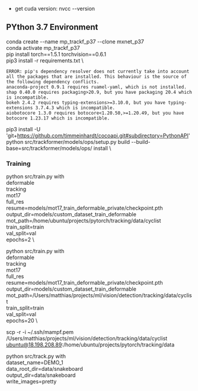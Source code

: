 * get cuda version: nvcc --version

## PYthon 3.7 Environment
conda create --name mp_trackf_p37 --clone mxnet_p37 \
conda activate mp_trackf_p37 \
pip install torch==1.5.1 torchvision==0.6.1 \
pip3 install -r requirements.txt \

```
ERROR: pip's dependency resolver does not currently take into account all the packages that are installed. This behaviour is the source of the following dependency conflicts.
anaconda-project 0.9.1 requires ruamel-yaml, which is not installed.
shap 0.40.0 requires packaging>20.9, but you have packaging 20.4 which is incompatible.
bokeh 2.4.2 requires typing-extensions>=3.10.0, but you have typing-extensions 3.7.4.3 which is incompatible.
aiobotocore 1.3.0 requires botocore<1.20.50,>=1.20.49, but you have botocore 1.23.17 which is incompatible.
```
pip3 install -U 'git+https://github.com/timmeinhardt/cocoapi.git#subdirectory=PythonAPI' \
python src/trackformer/models/ops/setup.py build --build-base=src/trackformer/models/ops/ install \

### Training
python src/train.py with \
deformable \
tracking \
mot17 \
full_res \
resume=models/mot17_train_deformable_private/checkpoint.pth \
output_dir=models/custom_dataset_train_deformable \
mot_path=/home/ubuntu/projects/pytorch/tracking/data/cyclist \
train_split=train \
val_split=val \
epochs=2 \

python src/train.py with \
deformable \
tracking \
mot17 \
full_res \
resume=models/mot17_train_deformable_private/checkpoint.pth \
output_dir=models/custom_dataset_train_deformable \
mot_path=/Users/matthias/projects/ml/vision/detection/tracking/data/cyclist \
train_split=train \
val_split=val \
epochs=20 \




scp -r -i ~/.ssh/mampf.pem /Users/matthias/projects/ml/vision/detection/tracking/data/cyclist ubuntu@18.198.208.89:/home/ubuntu/projects/pytorch/tracking/data






python src/track.py with \
dataset_name=DEMO_1 \
data_root_dir=data/snakeboard \
output_dir=data/snakeboard \
write_images=pretty
